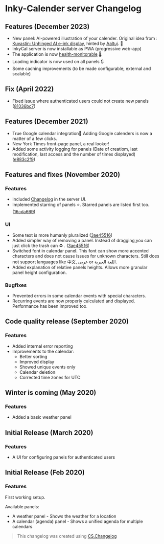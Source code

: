 # Inky-Calender server Changelog 

## Features (December 2023)
- New panel: AI-powered illustration of your calender. Original idea from : [Kuvastin: Unhinged AI e-ink display](https://turunen.dev/2023/11/20/Kuvastin-Unhinged-AI-eink-display/), hinted by [Aaltuj](https://github.com/Aaltuj). 🧠
- InkyCal server is now installable as PWA (progressive web-app)
- The application is now [health-monitorable](/health) 🌡️
- Loading indicator is now used on all panels 🔃
- Some caching improvements (to be made configurable, external and scalable) 

## Fix (April 2022)
- Fixed issue where authenticated users could not create new panels ([81036bc7](https://github.com/Atrejoe/Inky-Calendar-Server/commit/81036bc70b57529fe7a187cf4a5ac9760fc20bb3))

## Features (December 2021)

- True Google calendar integration🎉 Adding Google calenders is now a matter of a few clicks.
- New York Times front-page panel, a real looker!
- Added some activity logging for panels (Date of creatiom, last modification, last access and the number of times displayed) ([e883c2f9](https://github.com/Atrejoe/Inky-Calendar-Server/commit/e883c2f9de7019ac1490251cedf70be1e9e70bc0))

## Features and fixes (November 2020)

### Features
- Included [Changelog](/changelog) in the server UI.
- Implemented starring of panels ⭐. Starred panels are listed first too. ([16cda669](https://github.com/Atrejoe/Inky-Calendar-Server/commit/16cda669a918f1f96e8d9264a00cb638b8abb7fa))

### UI
- Some text is more humanly pluralized ([3ae45516](https://github.com/Atrejoe/Inky-Calendar-Server/commit/3ae45516ebbf07199ba9b42e82fa6de37addac99))
- Added simpler way of removing a panel. Instead of dragging,you can just click the trash can ♻ . ([3ae45516](https://github.com/Atrejoe/Inky-Calendar-Server/commit/3ae45516ebbf07199ba9b42e82fa6de37addac99))
- Switched font in calendar panel. This font can show more accented characters and does not cause issues for unknown characters. Still does not support languages like 中文, عربى or اللغة العبرية. 
- Added explanation of relative panels heights. Allows more granular panel height configuration.

### Bugfixes
- Prevented errors in some calendar events with special characters.
- Recurring events are now properly calculated and displayed. Performance has been improved too.

## Code quality release (September 2020)

### Features

- Added internal error reporting
- Improvements to the calendar:
  - Better sorting
  - Improved display
  - Showed unique events only
  - Calendar deletion
  - Corrected time zones for UTC

## Winter is coming (May 2020)

### Features

- Added a basic weather panel

## Initial Release (March 2020)

### Features

- A UI for configuring panels for authenticated users

## Initial Release (Feb 2020)

### Features

First working setup.

Available panels:

- A weather panel - Shows the weather for a location
- A calendar (agenda) panel - Shows a unified agenda for multiple calendars


> This changelog was created using [CS.Changelog](https://github.com/cswebworks/CS.Changelog)